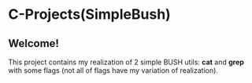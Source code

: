 # C-Projects(SimpleBush)

## Welcome!

This project contains my realization of 2 simple BUSH utils: **cat** and **grep** with some flags (not all of flags have my variation of realization).